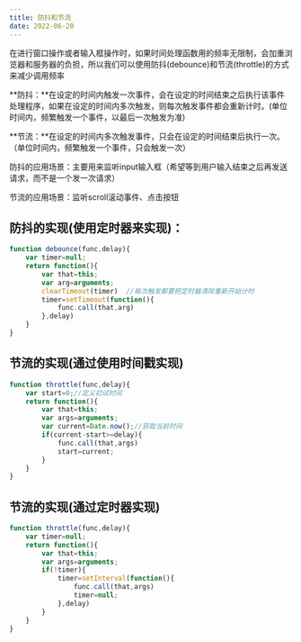 ```yaml
---
title: 防抖和节流
date: 2022-06-20
---
```


在进行窗口操作或者输入框操作时，如果时间处理函数用的频率无限制，会加重浏览器和服务器的负担，所以我们可以使用防抖(debounce)和节流(throttle)的方式来减少调用频率

**防抖：**在设定的时间内触发一次事件，会在设定的时间结束之后执行该事件处理程序，如果在设定的时间内多次触发，则每次触发事件都会重新计时。(单位时间内，频繁触发一个事件，以最后一次触发为准)

**节流：**在设定的时间内多次触发事件，只会在设定的时间结束后执行一次。（单位时间内，频繁触发一个事件，只会触发一次）

防抖的应用场景：主要用来监听input输入框（希望等到用户输入结束之后再发送请求，而不是一个发一次请求）

节流的应用场景：监听scroll滚动事件、点击按钮

## 防抖的实现(使用定时器来实现)：

```jsx
function debounce(func,delay){
    var timer=null;
    return function(){
        var that=this;
        var arg=arguments;
        clearTimeout(timer)  //每次触发都要把定时器清除重新开始计时
        timer=setTimeout(function(){
            func.call(that,arg)
        },delay)
    }
}
```

## 节流的实现(通过使用时间戳实现)

```jsx
function throttle(func,delay){
    var start=0;//定义初试时间
    return function(){
        var that=this;
        var args=arguments;
        var current=Date.now();//获取当前时间
        if(current-start>=delay){
            func.call(that,args)
            start=current;
        }
    }
}
```

## 节流的实现(通过定时器实现)

```jsx
function throttle(func,delay){
    var timer=null;
    return function(){
        var that=this;
        var args=arguments;
        if(!timer){
            timer=setInterval(function(){
                func.call(that,args)
                timer=null;
            },delay)
        }
    }
}
```